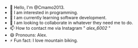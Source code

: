 - 👋 Hello, I'm @Cmamo2013.
- 👀 I am interested in programming.
- 🌱 I am currently learning software development.
- 💞️ I am looking to collaborate in whatever they need me to do.
- 📫 How to contact me via Instagram " _alex_6002_ "
- 😄 Pronouns: Alex.
- ⚡ Fun fact: I love mountain biking.

<!---
Cmamo2013/Cmamo2013 is a ✨ special ✨ repository because its `README.md` (this file) appears in your GitHub profile.
You can click the Preview link to see the changes.
--->
